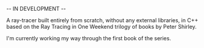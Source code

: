 -- IN DEVELOPMENT --

A ray-tracer built entirely from scratch, without any external libraries, in C++ based on the Ray Tracing in One Weekend trilogy of books by Peter Shirley.

I'm currently working my way through the first book of the series.